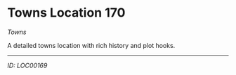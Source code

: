# Towns Location 170

*Towns*

A detailed towns location with rich history and plot hooks.

---
*ID: LOC00169*